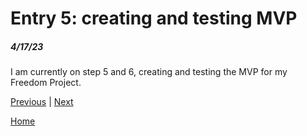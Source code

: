 # Entry 5: creating and testing MVP
##### 4/17/23

I am currently on step 5 and 6, creating and testing the MVP for my Freedom Project.

[Previous](entry04.md) | [Next](entry06.md)

[Home](../README.md)
